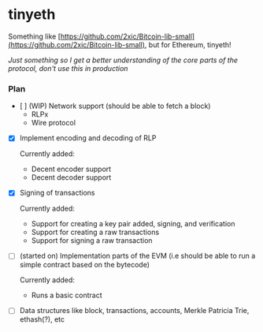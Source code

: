 # tinyeth

Something like [https://github.com/2xic/Bitcoin-lib-small](https://github.com/2xic/Bitcoin-lib-small), but for Ethereum, tinyeth!

_Just something so I get a better understanding of the core parts of the protocol, don't use this in production_

### Plan

- [ ] (WIP) Network support (should be able to fetch a block)
  - RLPx
  - Wire protocol

- [x] Implement encoding and decoding of RLP

  Currently added:
    - Decent encoder support
    - Decent decoder support

- [x] Signing of transactions

  Currently added:
    - Support for creating a key pair added, signing, and verification
    - Support for creating a raw transactions
    - Support for signing a raw transaction

- [ ] (started on) Implementation parts of the EVM (i.e should be able to run a simple contract based on the bytecode)

  Currently added:
    - Runs a basic contract

- [ ] Data structures like block, transactions, accounts, Merkle Patricia Trie, ethash(?), etc
